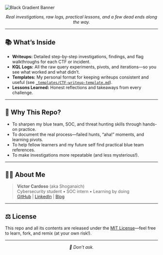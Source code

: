 ![Black Gradient Banner](https://github.com/user-attachments/assets/639364e0-7dd4-493e-904f-7cb2676a6854)
<p align="center"><i>Real investigations, raw logs, practical lessons, and a few dead ends along the way.
</i></p>

---

## 📚 What’s Inside

- **Writeups:** Detailed step-by-step investigations, findings, and flag walkthroughs for each CTF or incident.
- **KQL Logs:** All the raw query experiments, pivots, and iterations—so you see what worked and what didn’t.
- **Templates:** My personal format for keeping writeups consistent and useful (see [`_templates/CTF-writeup-template.md`](./_templates/CTF-writeup-template.md)).
- **Lessons Learned:** Honest reflections and takeaways from every challenge.

---

## 🤔 Why This Repo?

- To sharpen my blue team, SOC, and threat hunting skills through hands-on practice.
- To document the real process—failed hunts, “aha!” moments, and learning pivots.
- To help fellow learners and my future self find practical blue team references.
- To make investigations more repeatable (and less mysterious!).

---

## 👨‍💻 About Me

> **Victor Cardoso** (aka Shoganaich)  
> Cybersecurity student • SOC intern • Learning by doing  
> [GitHub](https://github.com/shoganaich) | [LinkedIn](https://www.linkedin.com/in/victordccardoso/) | [Blog](https://shoganaich.bearblog.dev/)

---

## ⚖️ License

This repo and all its contents are released under the [MIT License](./LICENSE)—feel free to learn, fork, and remix (at your own risk!).

---

<p align="center"><i>🦖 Don’t ask.</i></p>
